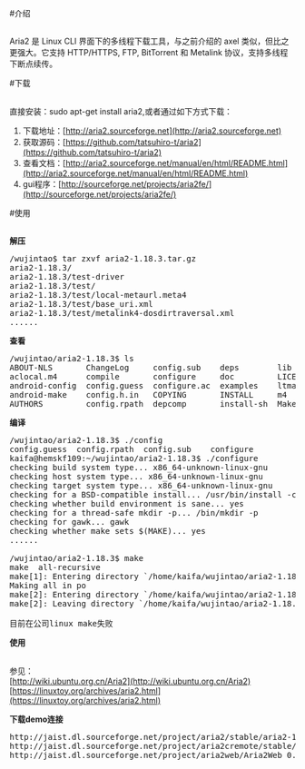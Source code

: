 #介绍
##
Aria2 是 Linux CLI 界面下的多线程下载工具，与之前介绍的 axel 类似，但比之更强大。它支持 HTTP/HTTPS, FTP, BitTorrent 和 Metalink 协议，支持多线程下断点续传。

#下载
##
直接安装：sudo apt-get install aria2,或者通过如下方式下载：

1. 下载地址：[http://aria2.sourceforge.net](http://aria2.sourceforge.net)
1. 获取源码：[https://github.com/tatsuhiro-t/aria2](https://github.com/tatsuhiro-t/aria2)
1. 查看文档：[http://aria2.sourceforge.net/manual/en/html/README.html](http://aria2.sourceforge.net/manual/en/html/README.html)
2. gui程序：[http://sourceforge.net/projects/aria2fe/](http://sourceforge.net/projects/aria2fe/)

#使用
##
**解压**
<pre>
/wujintao$ tar zxvf aria2-1.18.3.tar.gz
aria2-1.18.3/
aria2-1.18.3/test-driver
aria2-1.18.3/test/
aria2-1.18.3/test/local-metaurl.meta4
aria2-1.18.3/test/base_uri.xml
aria2-1.18.3/test/metalink4-dosdirtraversal.xml
......
</pre>

**查看**
<pre>
/wujintao/aria2-1.18.3$ ls
ABOUT-NLS       ChangeLog     config.sub    deps        lib              Makefile.in         mingw-release  README         test
aclocal.m4      compile       configure     doc         LICENSE.OpenSSL  makerelease         missing        README.html    test-driver
android-config  config.guess  configure.ac  examples    ltmain.sh        makerelease-osx.mk  NEWS           README.rst
android-make    config.h.in   COPYING       INSTALL     m4               mingw-build-memo    osx-package    script-helper
AUTHORS         config.rpath  depcomp       install-sh  Makefile.am      mingw-config        po             src
</pre>

**编译**
<pre>
/wujintao/aria2-1.18.3$ ./config
config.guess  config.rpath  config.sub    configure
kaifa@hemskf109:~/wujintao/aria2-1.18.3$ ./configure
checking build system type... x86_64-unknown-linux-gnu
checking host system type... x86_64-unknown-linux-gnu
checking target system type... x86_64-unknown-linux-gnu
checking for a BSD-compatible install... /usr/bin/install -c
checking whether build environment is sane... yes
checking for a thread-safe mkdir -p... /bin/mkdir -p
checking for gawk... gawk
checking whether make sets $(MAKE)... yes
......

/wujintao/aria2-1.18.3$ make
make  all-recursive
make[1]: Entering directory `/home/kaifa/wujintao/aria2-1.18.3'
Making all in po
make[2]: Entering directory `/home/kaifa/wujintao/aria2-1.18.3/po'
make[2]: Leaving directory `/home/kaifa/wujintao/aria2-1.18.3/po'

目前在公司linux make失败
</pre>

**使用**
##
参见：<br/>
[http://wiki.ubuntu.org.cn/Aria2](http://wiki.ubuntu.org.cn/Aria2)<br>
[https://linuxtoy.org/archives/aria2.html](https://linuxtoy.org/archives/aria2.html)

**下载demo连接**
<pre>
http://jaist.dl.sourceforge.net/project/aria2/stable/aria2-1.18.3/aria2-1.18.3-win-32bit-build1.zip
http://jaist.dl.sourceforge.net/project/aria2cremote/stable/0.1.1/Aria2cRemoteControl-0.1.1-win32.exe
http://jaist.dl.sourceforge.net/project/aria2web/Aria2Web_0.1.zip
</pre>
